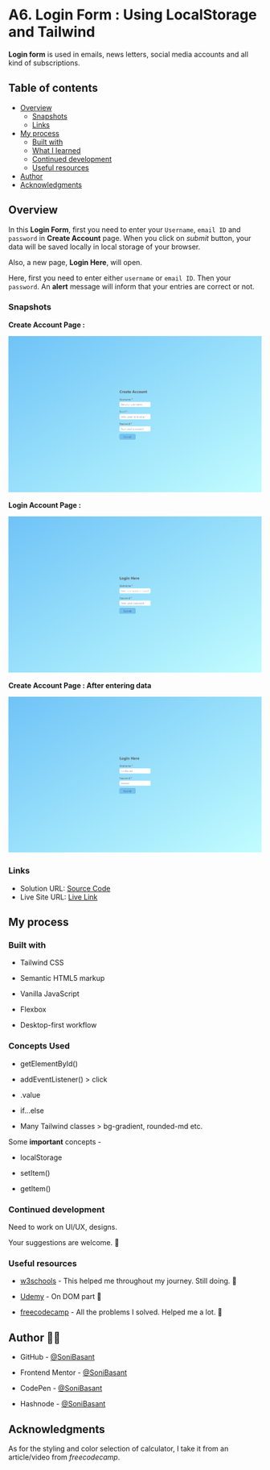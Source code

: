 # A6. Login Form : Using LocalStorage and Tailwind

**Login form** is used in emails, news letters, social media accounts and all kind of subscriptions.

## Table of contents

- [Overview](#overview)
  - [Snapshots](#snapshots)
  - [Links](#links)
- [My process](#my-process)
  - [Built with](#built-with)
  - [What I learned](#what-i-learned)
  - [Continued development](#continued-development)
  - [Useful resources](#useful-resources)
- [Author](#author)
- [Acknowledgments](#acknowledgments)

## Overview

In this **Login Form**, first you need to enter your `Username`, `email ID` and `password` in **Create Account** page. When you click on _submit_ button, your data will be saved locally in local storage of your browser.

Also, a new page, **Login Here**, will open.

Here, first you need to enter either `username` or `email ID`. Then your `password`. An **alert** message will inform that your entries are correct or not.

### Snapshots

**Create Account Page :**

![Login Local](Images/Login-local-snap-1.png)

**Login Account Page :**

![Login Local](Images/Login-local-snap-2.png)

**Create Account Page : After entering data**

![Login Local](Images/Login-local-snap-3.png)

### Links

- Solution URL: [Source Code](https://github.com/SoniBasant/Vanilla-JavaScript-Projects/tree/main/A6-Login-form-with-localStorage-Tailwind)
- Live Site URL: [Live Link](https://sonibasant.github.io/Vanilla-JavaScript-Projects/A6-Login-form-with-localStorage-Tailwind/src/index.html)

## My process

### Built with

- Tailwind CSS

- Semantic HTML5 markup
- Vanilla JavaScript
- Flexbox
- Desktop-first workflow

### Concepts Used

- getElementById()

- addEventListener() > click
- .value
- if...else
- Many Tailwind classes > bg-gradient, rounded-md etc.

Some **important** concepts -

- localStorage

- setItem()
- getItem()

### Continued development

Need to work on UI/UX, designs.

Your suggestions are welcome. 🙌

### Useful resources

- [w3schools](https://www.w3schools.com) - This helped me throughout my journey. Still doing. 🙂

- [Udemy](https://www.udemy.com/course/50-projects-50-days/) - On DOM part 🤝
- [freecodecamp](https://www.freecodecamp.org/) - All the problems I solved. Helped me a lot. 🙌

## Author 👨‍💻

- GitHub - [@SoniBasant](https://github.com/SoniBasant)

- Frontend Mentor - [@SoniBasant](https://www.frontendmentor.io/profile/SoniBasant)
- CodePen - [@SoniBasant](https://codepen.io/sonibasant)
- Hashnode - [@SoniBasant](https://sonibasant.hashnode.dev/)

## Acknowledgments

As for the styling and color selection of calculator, I take it from an article/video from _freecodecamp_.
